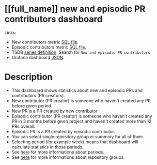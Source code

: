 <h1 id="dashboard-header">[[full_name]] new and episodic PR contributors dashboard</h1>
<p>Links:</p>
<ul>
<li>New contributors metric <a href="https://github.com/cncf/devstats/blob/master/metrics/shared/new_contributors.sql" target="_blank">SQL file</a>.</li>
<li>Episodic contributors metric <a href="https://github.com/cncf/devstats/blob/master/metrics/shared/episodic_contributors.sql" target="_blank">SQL file</a>.</li>
<li>TSDB <a href="https://github.com/cncf/devstats/blob/master/metrics/shared/metrics.yaml" target="_blank">series definition</a>. Search for <code>New and episodic PR contributors</code></li>
<li>Grafana dashboard <a href="https://github.com/cncf/devstats/blob/master/grafana/dashboards/[[lower_name]]/new-and-episodic-pr-contributors.json" target="_blank">JSON</a>.</li>
</ul>
<h1 id="description">Description</h1>
<ul>
<li>This dashboard shows statistics about new and episodic PRs and contributors (PR creators).</li>
<li>New contributor (PR creator) is someone who haven't created any PR before given period.</li>
<li>New PR is a PR created by new contributor</li>
<li>Episodic contributor (PR creator) is someone who haven't created any PR in 3 months before given project and haven't created more than 12 PRs overall.</li>
<li>Episodic PR is a PR created by episodic contributor.</li>
<li>You can select single repository group or summary for all of them.</li>
<li>Selecting period (for example week) means that dashboard will calculate statistics in those periods.</li>
<li>See <a href="https://github.com/cncf/devstats/blob/master/docs/periods.md" target="_blank">here</a> for more informations about periods.</li>
<li>See <a href="https://github.com/cncf/devstats/blob/master/docs/repository_groups.md" target="_blank">here</a> for more informations about repository groups.</li>
</ul>
